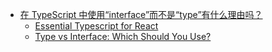 - [在 TypeScript 中使用“interface”而不是“type”有什么理由吗？](https://x.com/aaronmahlke/status/1906036005922070638)
	- [Essential Typescript for React](https://www.jacobparis.com/content/react-ts)
	- [Type vs Interface: Which Should You Use?](https://www.totaltypescript.com/type-vs-interface-which-should-you-use)